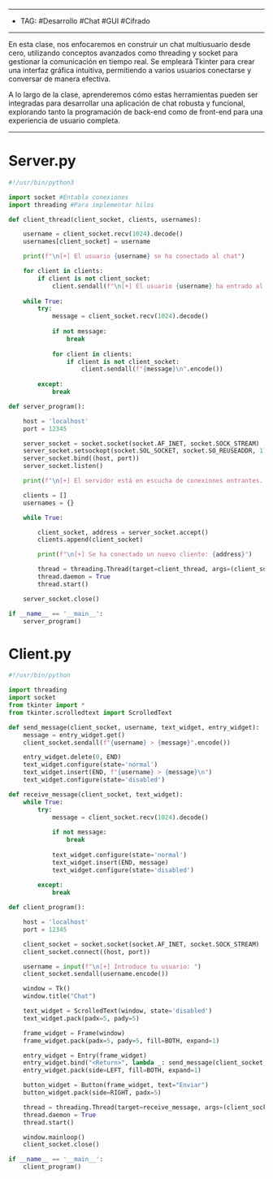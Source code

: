 
---
- TAG: #Desarrollo #Chat #GUI #Cifrado 
-----
En esta clase, nos enfocaremos en construir un chat multiusuario desde cero, utilizando conceptos avanzados como threading y socket para gestionar la comunicación en tiempo real. Se empleará Tkinter para crear una interfaz gráfica intuitiva, permitiendo a varios usuarios conectarse y conversar de manera efectiva.

A lo largo de la clase, aprenderemos cómo estas herramientas pueden ser integradas para desarrollar una aplicación de chat robusta y funcional, explorando tanto la programación de back-end como de front-end para una experiencia de usuario completa.

----
# Server.py

```python
#!/usr/bin/python3

import socket #Entabla conexiones 
import threading #Para implementar hilos 

def client_thread(client_socket, clients, usernames):

	username = client_socket.recv(1024).decode()
	usernames[client_socket] = username

	print(f"\n[+] El usuario {username} se ha conectado al chat")

	for client in clients:
		if client is not client_socket:
			client.sendall(f"\n[+] El usuario {username} ha entrado al chat\n\n".encode())
			
	while True:
		try:
			message = client_socket.recv(1024).decode()
			
			if not message:
				break
				
			for client in clients:
				if client is not client_socket:
					client.sendall(f"{message}\n".encode())
		
		except:
			break

def server_program():

	host = 'localhost'
	port = 12345

	server_socket = socket.socket(socket.AF_INET, socket.SOCK_STREAM)
	server_socket.setsockopt(socket.SOL_SOCKET, socket.SO_REUSEADDR, 1) # TIME_WAIT
	server_socket.bind((host, port))
	server_socket.listen()

	print(f"\n[+] El servidor está en escucha de conexiones entrantes...")

	clients = []
	usernames = {}

	while True:

		client_socket, address = server_socket.accept()
		clients.append(client_socket)

		print(f"\n[+] Se ha conectado un nuevo cliente: {address}")

		thread = threading.Thread(target=client_thread, args=(client_socket, clients, usernames))
		thread.daemon = True
		thread.start()

	server_socket.close()

if __name__ == '__main__':
	server_program()
```

# Client.py

```python
#!/usr/bin/python

import threading
import socket
from tkinter import *
from tkinter.scrolledtext import ScrolledText

def send_message(client_socket, username, text_widget, entry_widget):
	message = entry_widget.get()
	client_socket.sendall(f"{username} > {message}".encode())

	entry_widget.delete(0, END)
	text_widget.configure(state='normal')
	text_widget.insert(END, f"{username} > {message}\n")
	text_widget.configure(state='disabled')

def receive_message(client_socket, text_widget):
	while True:
		try:
			message = client_socket.recv(1024).decode()
			
			if not message:
				break
				
			text_widget.configure(state='normal')
			text_widget.insert(END, message)
			text_widget.configure(state='disabled')	
			
		except:
			break

def client_program():

	host = 'localhost'
	port = 12345

	client_socket = socket.socket(socket.AF_INET, socket.SOCK_STREAM)
	client_socket.connect((host, port))

	username = input(f"\n[+] Introduce tu usuario: ")
	client_socket.sendall(username.encode())

	window = Tk()
	window.title("Chat")

	text_widget = ScrolledText(window, state='disabled')
	text_widget.pack(padx=5, pady=5)

	frame_widget = Frame(window)
	frame_widget.pack(padx=5, pady=5, fill=BOTH, expand=1)

	entry_widget = Entry(frame_widget)
	entry_widget.bind("<Return>", lambda _: send_message(client_socket, username, text_widget, entry_widget))
	entry_widget.pack(side=LEFT, fill=BOTH, expand=1)

	button_widget = Button(frame_widget, text="Enviar")
	button_widget.pack(side=RIGHT, padx=5)

	thread = threading.Thread(target=receive_message, args=(client_socket, text_widget))
	thread.daemon = True
	thread.start()

	window.mainloop()
	client_socket.close()

if __name__ == '__main__':
	client_program()
```
